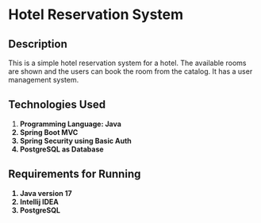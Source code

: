  # Hotel Reservation System

 ## Description
 This is a simple hotel reservation system for a hotel. The available rooms are shown and the users can book the room from the catalog. It has a user management system.

 ## Technologies Used
 <ol>
   <li><b>Programming Language<b>: Java</li>
   <li>Spring Boot MVC</li>
   <li>Spring Security using Basic Auth</li>
   <li>PostgreSQL as Database</li>
 </ol>

 ## Requirements for Running
 <ol>
   <li>Java version 17</li>
   <li>Intellij IDEA</li>
   <li>PostgreSQL</li>
 </ol>
